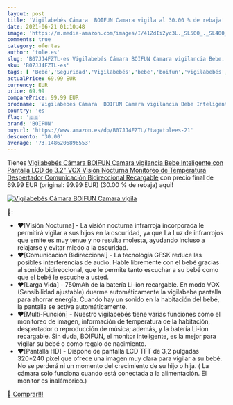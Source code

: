 ```yaml
---
layout: post
title: 'Vigilabebés Cámara  BOIFUN Camara vigila al 30.00 % de rebaja'
date: 2021-06-21 01:10:48
image: 'https://m.media-amazon.com/images/I/41ZdIi2yc3L._SL500_._SL400_.jpg'
comments: true
category: ofertas
author: 'tole.es'
slug: 'B07JJ4FZTL-es Vigilabebés Cámara BOIFUN Camara vigilancia Bebe...'
sku: 'B07JJ4FZTL-es'
tags: [ 'Bebé','Seguridad','Vigilabebés','bebe','boifun','vigilabebés', ]
actualPrice: 69.99 EUR
currency: EUR
price: 69.99
comparePrice: 99.99 EUR
prodname: 'Vigilabebés Cámara  BOIFUN Camara vigilancia Bebe Inteligente con Pantalla LCD de 3.2"  VOX  Visión Nocturna  Monitoreo de Temperatura  Despertador  Comunicación Bidireccional  Recargable'
country: 'es'
flag: '🇪🇸'
brand: 'BOIFUN'
buyurl: 'https://www.amazon.es/dp/B07JJ4FZTL/?tag=tolees-21'
descuento: '30.00'
average: '73.1486206896553'
---
```


Tienes [Vigilabebés Cámara  BOIFUN Camara vigilancia Bebe Inteligente con Pantalla LCD de 3.2"  VOX  Visión Nocturna  Monitoreo de Temperatura  Despertador  Comunicación Bidireccional  Recargable](https://www.amazon.es/dp/B07JJ4FZTL/?tag=tolees-21) con precio final de  69.99 EUR (original: 99.99 EUR) (30.00 %  de rebaja) aqui!

[![Vigilabebés Cámara  BOIFUN Camara vigila](https://m.media-amazon.com/images/I/41ZdIi2yc3L._SL500_._SL400_.jpg)](https://www.amazon.es/dp/B07JJ4FZTL/?tag=tolees-21)

🔎:

- ❤[Visión Nocturna] - La visión nocturna infrarroja incorporada le permitirá vigilar a sus hijos en la oscuridad, ya que La Luz de infrarrojos que emite es muy tenue y no resulta molesta, ayudando incluso a relajarse y evitar miedo a la oscuridad.
- ❤[Comunicación Bidireccional] - La tecnología GFSK reduce las posibles interferencias de audio. Hable libremente con el bebé gracias al sonido bidireccional, que le permite tanto escuchar a su bebé como que el bebé le escuche a usted.
- ❤[Larga Vida] - 750mAh de la batería Li-ion recargable. En modo VOX (Sensibilidad ajustable) duerme automáticamente la vigilabebe pantalla para ahorrar energía. Cuando hay un sonido en la habitación del bebé, la pantalla se activa automáticamente.
- ❤[Multi-Función] - Nuestro vigilabebés tiene varias funciones como el monitoreo de imagen, información de temperatura de la habitación, despertador o reproducción de música; además, y la batería Li-ion recargable. Sin duda, BOIFUN, el monitor inteligente, es la mejor para vigilar su bebé o como regalo de nacimiento.
- ❤[Pantalla HD] - Dispone de pantalla LCD TFT de 3,2 pulgadas 320*240 píxel que ofrece una imagen muy clara para vigilar a su bebé. No se perderá ni un momento del crecimiento de su hijo o hija. ( La cámara solo funciona cuando está conectada a la alimentación. El monitor es inalámbrico.)

[🛒 Comprar!!!](https://www.amazon.es/dp/B07JJ4FZTL/?tag=tolees-21)
